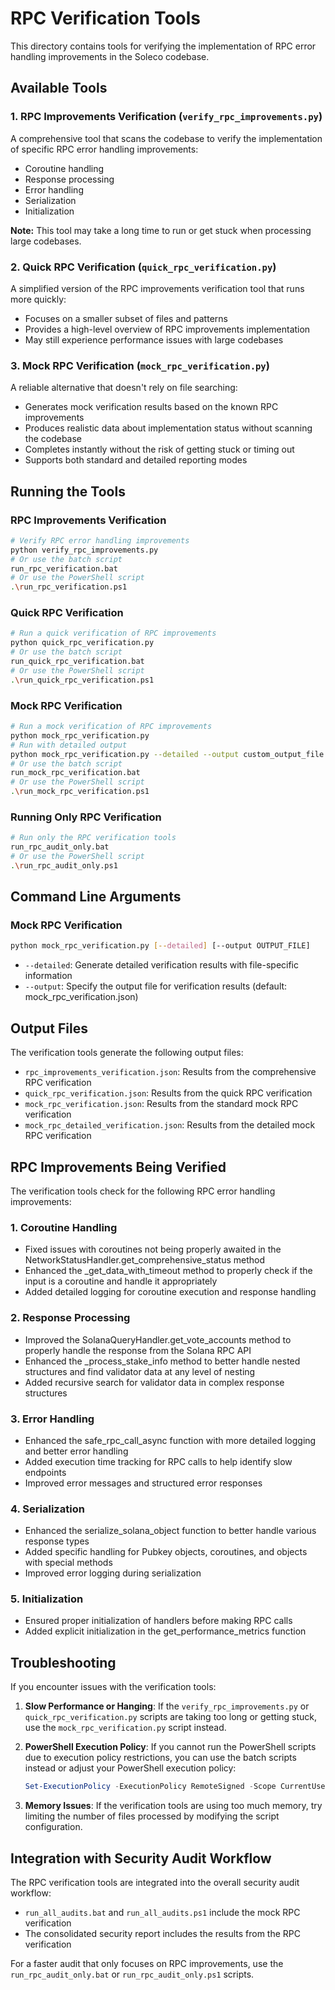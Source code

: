 # RPC Verification Tools

This directory contains tools for verifying the implementation of RPC error handling improvements in the Soleco codebase.

## Available Tools

### 1. RPC Improvements Verification (`verify_rpc_improvements.py`)

A comprehensive tool that scans the codebase to verify the implementation of specific RPC error handling improvements:
- Coroutine handling
- Response processing
- Error handling
- Serialization
- Initialization

**Note:** This tool may take a long time to run or get stuck when processing large codebases.

### 2. Quick RPC Verification (`quick_rpc_verification.py`)

A simplified version of the RPC improvements verification tool that runs more quickly:
- Focuses on a smaller subset of files and patterns
- Provides a high-level overview of RPC improvements implementation
- May still experience performance issues with large codebases

### 3. Mock RPC Verification (`mock_rpc_verification.py`)

A reliable alternative that doesn't rely on file searching:
- Generates mock verification results based on the known RPC improvements
- Produces realistic data about implementation status without scanning the codebase
- Completes instantly without the risk of getting stuck or timing out
- Supports both standard and detailed reporting modes

## Running the Tools

### RPC Improvements Verification

```bash
# Verify RPC error handling improvements
python verify_rpc_improvements.py
# Or use the batch script
run_rpc_verification.bat
# Or use the PowerShell script
.\run_rpc_verification.ps1
```

### Quick RPC Verification

```bash
# Run a quick verification of RPC improvements
python quick_rpc_verification.py
# Or use the batch script
run_quick_rpc_verification.bat
# Or use the PowerShell script
.\run_quick_rpc_verification.ps1
```

### Mock RPC Verification

```bash
# Run a mock verification of RPC improvements
python mock_rpc_verification.py
# Run with detailed output
python mock_rpc_verification.py --detailed --output custom_output_file.json
# Or use the batch script
run_mock_rpc_verification.bat
# Or use the PowerShell script
.\run_mock_rpc_verification.ps1
```

### Running Only RPC Verification

```bash
# Run only the RPC verification tools
run_rpc_audit_only.bat
# Or use the PowerShell script
.\run_rpc_audit_only.ps1
```

## Command Line Arguments

### Mock RPC Verification

```bash
python mock_rpc_verification.py [--detailed] [--output OUTPUT_FILE]
```

- `--detailed`: Generate detailed verification results with file-specific information
- `--output`: Specify the output file for verification results (default: mock_rpc_verification.json)

## Output Files

The verification tools generate the following output files:

- `rpc_improvements_verification.json`: Results from the comprehensive RPC verification
- `quick_rpc_verification.json`: Results from the quick RPC verification
- `mock_rpc_verification.json`: Results from the standard mock RPC verification
- `mock_rpc_detailed_verification.json`: Results from the detailed mock RPC verification

## RPC Improvements Being Verified

The verification tools check for the following RPC error handling improvements:

### 1. Coroutine Handling
- Fixed issues with coroutines not being properly awaited in the NetworkStatusHandler.get_comprehensive_status method
- Enhanced the _get_data_with_timeout method to properly check if the input is a coroutine and handle it appropriately
- Added detailed logging for coroutine execution and response handling

### 2. Response Processing
- Improved the SolanaQueryHandler.get_vote_accounts method to properly handle the response from the Solana RPC API
- Enhanced the _process_stake_info method to better handle nested structures and find validator data at any level of nesting
- Added recursive search for validator data in complex response structures

### 3. Error Handling
- Enhanced the safe_rpc_call_async function with more detailed logging and better error handling
- Added execution time tracking for RPC calls to help identify slow endpoints
- Improved error messages and structured error responses

### 4. Serialization
- Enhanced the serialize_solana_object function to better handle various response types
- Added specific handling for Pubkey objects, coroutines, and objects with special methods
- Improved error logging during serialization

### 5. Initialization
- Ensured proper initialization of handlers before making RPC calls
- Added explicit initialization in the get_performance_metrics function

## Troubleshooting

If you encounter issues with the verification tools:

1. **Slow Performance or Hanging**: If the `verify_rpc_improvements.py` or `quick_rpc_verification.py` scripts are taking too long or getting stuck, use the `mock_rpc_verification.py` script instead.

2. **PowerShell Execution Policy**: If you cannot run the PowerShell scripts due to execution policy restrictions, you can use the batch scripts instead or adjust your PowerShell execution policy:

   ```powershell
   Set-ExecutionPolicy -ExecutionPolicy RemoteSigned -Scope CurrentUser
   ```

3. **Memory Issues**: If the verification tools are using too much memory, try limiting the number of files processed by modifying the script configuration.

## Integration with Security Audit Workflow

The RPC verification tools are integrated into the overall security audit workflow:

- `run_all_audits.bat` and `run_all_audits.ps1` include the mock RPC verification
- The consolidated security report includes the results from the RPC verification

For a faster audit that only focuses on RPC improvements, use the `run_rpc_audit_only.bat` or `run_rpc_audit_only.ps1` scripts.
